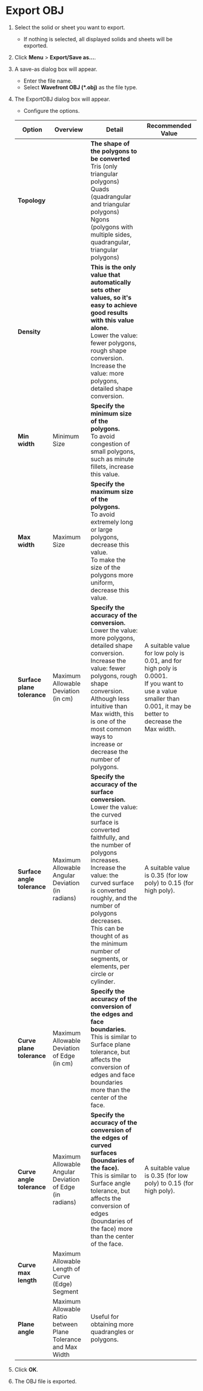 # Export OBJ

1. Select the solid or sheet you want to export.
   - If nothing is selected, all displayed solids and sheets will be exported.
2. Click **Menu** > **Export/Save as...**.
3. A save-as dialog box will appear.
   - Enter the file name.
   - Select **Wavefront OBJ (*.obj)** as the file type.
4. The ExportOBJ dialog box will appear.
   - Configure the options.

   | Option | Overview | Detail | Recommended Value |
   | ------- | ------- |------- |------- |
   | **Topology** |  | **The shape of the polygons to be converted** <br /> Tris (only triangular polygons) <br /> Quads (quadrangular and triangular polygons) <br /> Ngons (polygons with multiple sides, quadrangular, triangular polygons)||
   |**Density** |  | **This is the only value that automatically sets other values, so it's easy to achieve good results with this value alone.** <br /> Lower the value: fewer polygons, rough shape conversion.<br /> Increase the value: more polygons, detailed shape conversion.||
   |**Min width** | Minimum Size | **Specify the minimum size of the polygons.** <br /> To avoid congestion of small polygons, such as minute fillets, increase this value. |
   |**Max width** | Maximum Size | **Specify the maximum size of the polygons.** <br /> To avoid extremely long or large polygons, decrease this value. <br /> To make the size of the polygons more uniform, decrease this value. |
   |**Surface plane tolerance** | Maximum Allowable Deviation <br /> (in cm) | **Specify the accuracy of the conversion.** <br /> Lower the value: more polygons, detailed shape conversion.<br /> Increase the value: fewer polygons, rough shape conversion. <br /> Although less intuitive than Max width, this is one of the most common ways to increase or decrease the number of polygons. | A suitable value for low poly is 0.01, and for high poly is 0.0001. <br /> If you want to use a value smaller than 0.001, it may be better to decrease the Max width. |
   |**Surface angle tolerance** | Maximum Allowable Angular Deviation <br /> (in radians) | **Specify the accuracy of the surface conversion.** <br /> Lower the value: the curved surface is converted faithfully, and the number of polygons increases.<br /> Increase the value: the curved surface is converted roughly, and the number of polygons decreases.<br /> This can be thought of as the minimum number of segments, or elements, per circle or cylinder. | A suitable value is 0.35 (for low poly) to 0.15 (for high poly). |
   |**Curve plane tolerance** | Maximum Allowable Deviation of Edge <br /> (in cm) | **Specify the accuracy of the conversion of the edges and face boundaries.** <br /> This is similar to Surface plane tolerance, but affects the conversion of edges and face boundaries more than the center of the face. ||
   |**Curve angle tolerance** | Maximum Allowable Angular Deviation of Edge <br /> (in radians) | **Specify the accuracy of the conversion of the edges of curved surfaces (boundaries of the face).** <br /> This is similar to Surface angle tolerance, but affects the conversion of edges (boundaries of the face) more than the center of the face. | A suitable value is 0.35 (for low poly) to 0.15 (for high poly). |
   |**Curve max length** | Maximum Allowable Length of Curve (Edge) Segment |         |
   |**Plane angle** | Maximum Allowable Ratio between Plane Tolerance and Max Width | Useful for obtaining more quadrangles or polygons. |
1. Click **OK**.
2. The OBJ file is exported.
